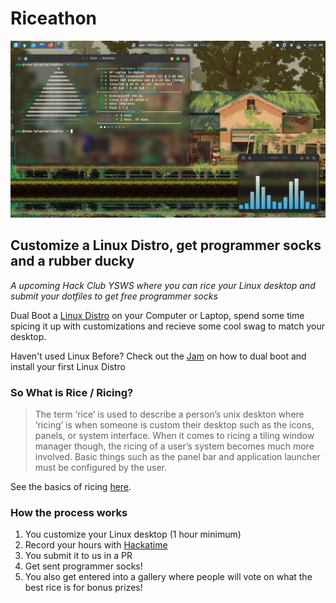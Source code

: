 # Riceathon
![A Wayland + EndevourOS Customization](assets/unix-porn.png)
## Customize a Linux Distro, get programmer socks and a rubber ducky
*A upcoming Hack Club YSWS where you can rice your Linux desktop and submit your dotfiles to get free programmer socks*

Dual Boot a [Linux Distro](https://en.wikipedia.org/wiki/Linux_distribution) on your Computer or Laptop, spend some time spicing it up with customizations and recieve some cool swag to match your desktop. 

Haven't used Linux Before? Check out the [Jam](https://jams.hackclub.com/) on how to dual boot and install your first Linux Distro

### So What is Rice / Ricing?
> The term ‘rice’ is used to describe a person’s unix deskton where ‘ricing’ is when someone is custom their desktop such as the icons, panels, or system interface. When it comes to ricing a tiling window manager though, the ricing of a user’s system becomes much more involved. Basic things such as the panel bar and application launcher must be configured by the user.

See the basics of ricing [here](https://jie-fang.github.io/blog/basics-of-ricing).

### How the process works

1. You customize your Linux desktop (1 hour minimum)
2. Record your hours with [Hackatime](https://waka.hackclub.com/)
3. You submit it to us in a PR
4. Get sent programmer socks!
5. You also get entered into a gallery where people will vote on what the best rice is for bonus prizes!
